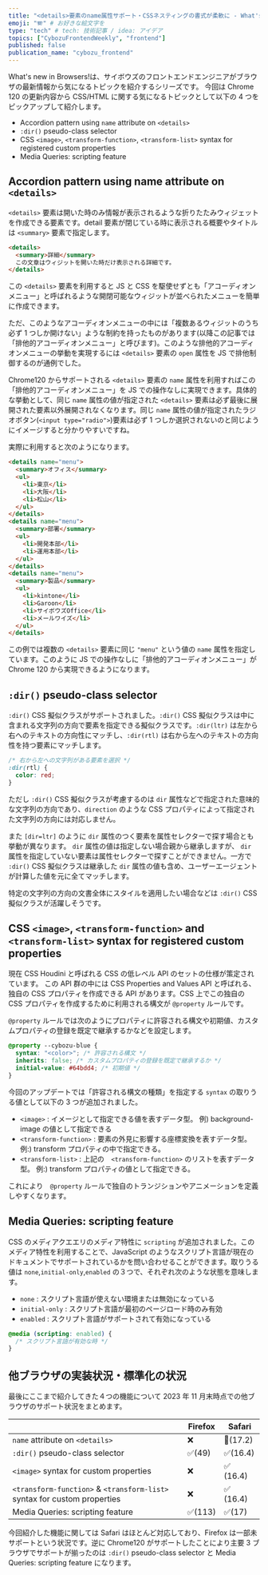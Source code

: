 ```yaml
---
title: "<details>要素のname属性サポート・CSSネスティングの書式が柔軟に - What's new in Browsers!"
emoji: "🪗" # お好きな絵文字を
type: "tech" # tech: 技術記事 / idea: アイデア
topics: ["CybozuFrontendWeekly", "frontend"]
published: false
publication_name: "cybozu_frontend"
---
```


What's new in Browsers!は、サイボウズのフロントエンドエンジニアがブラウザの最新情報から気になるトピックを紹介するシリーズです。
今回は Chrome 120 の更新内容から CSS/HTML に関する気になるトピックとして以下の 4 つをピックアップして紹介します。

- Accordion pattern using `name` attribute on `<details>`
- `:dir()` pseudo-class selector
- CSS `<image>`, `<transform-function>`, `<transform-list>` syntax for registered custom properties
- Media Queries: scripting feature

## Accordion pattern using name attribute on `<details>`

`<details>` 要素は開いた時のみ情報が表示されるような折りたたみウィジェットを作成できる要素です。detail 要素が閉じている時に表示される概要やタイトルは `<summary>` 要素で指定します。

```html
<details>
  <summary>詳細</summary>
  この文章はウィジットを開いた時だけ表示される詳細です。
</details>
```

この `<details>` 要素を利用すると JS と CSS を駆使せずとも「アコーディオンメニュー」と呼ばれるような開閉可能なウィジットが並べられたメニューを簡単に作成できます。

<!-- TODO 画像？ -->

ただ、このようなアコーディオンメニューの中には「複数あるウィジットのうち必ず 1 つしか開けない」ような制約を持ったものがあります(以降この記事では「排他的アコーディオンメニュー」と呼びます)。このような排他的アコーディオンメニューの挙動を実現するには `<details>` 要素の `open` 属性を JS で排他制御するのが通例でした。

Chrome120 からサポートされる `<details>` 要素の `name` 属性を利用すればこの「排他的アコーディオンメニュー」を JS での操作なしに実現できます。具体的な挙動として、同じ `name` 属性の値が指定された `<details>` 要素は必ず最後に展開された要素以外展開されなくなります。同じ `name` 属性の値が指定されたラジオボタン(`<input type="radio">`)要素は必ず 1 つしか選択されないのと同じようにイメージすると分かりやすいですね。

実際に利用すると次のようになります。

```html
<details name="menu">
  <summary>オフィス</summary>
  <ul>
    <li>東京</li>
    <li>大阪</li>
    <li>松山</li>
  </ul>
</details>
<details name="menu">
  <summary>部署</summary>
  <ul>
    <li>開発本部</li>
    <li>運用本部</li>
  </ul>
</details>
<details name="menu">
  <summary>製品</summary>
  <ul>
    <li>kintone</li>
    <li>Garoon</li>
    <li>サイボウズOffice</li>
    <li>メールワイズ</li>
  </ul>
</details>
```

この例では複数の `<details>` 要素に同じ `"menu"` という値の `name` 属性を指定しています。このように JS での操作なしに「排他的アコーディオンメニュー」が Chrome 120 から実現できるようになります。

## `:dir()` pseudo-class selector

`:dir()` CSS 擬似クラスがサポートされました。`:dir()` CSS 擬似クラスは中に含まれる文字列の方向で要素を指定できる擬似クラスです。`:dir(ltr)` は左から右へのテキストの方向性にマッチし、`:dir(rtl)` は右から左へのテキストの方向性を持つ要素にマッチします。

```css
/* 右から左への文字列がある要素を選択 */
:dir(rtl) {
  color: red;
}
```

ただし `:dir()` CSS 擬似クラスが考慮するのは `dir` 属性などで指定された意味的な文字列の方向であり、`direction` のような CSS プロパティによって指定された文字列の方向には対応しません。

また `[dir=ltr]` のように `dir` 属性のつく要素を属性セレクターで探す場合とも挙動が異なります。 `dir` 属性の値は指定しない場合親から継承しますが、 `dir` 属性を指定していない要素は属性セレクターで探すことができません。一方で `:dir()` CSS 擬似クラスは継承した `dir` 属性の値も含め、ユーザーエージェントが計算した値を元に全てマッチします。

特定の文字列の方向の文書全体にスタイルを適用したい場合などは `:dir()` CSS 擬似クラスが活躍しそうです。

## CSS `<image>`, `<transform-function>` and `<transform-list>` syntax for registered custom properties

現在 CSS Houdini と呼ばれる CSS の低レベル API のセットの仕様が策定されています。 この API 群の中には CSS Properties and Values API と呼ばれる、独自の CSS プロパティを作成できる API があります。CSS 上でこの独自の CSS プロパティを作成するために利用される構文が `@property` ルールです。

`@property` ルールでは次のようにプロパティに許容される構文や初期値、カスタムプロパティの登録を既定で継承するかなどを設定します。

```css
@property --cybozu-blue {
  syntax: "<color>"; /* 許容される構文 */
  inherits: false; /* カスタムプロパティの登録を既定で継承するか */
  initial-value: #64bdd4; /* 初期値 */
}
```

今回のアップデートでは「許容される構文の種類」を指定する `syntax` の取りうる値として以下の 3 つが追加されました。

- `<image>` : イメージとして指定できる値を表すデータ型。 例) background-image の値として指定できる
- `<transform-function>` : 要素の外見に影響する座標変換を表すデータ型。 例:) transform プロパティの中で指定できる。
- `<transform-list>` : 上記の　`<transform-function>` のリストを表すデータ型。 例:) transform プロパティの値として指定できる。

これにより　`@property` ルールで独自のトランジションやアニメーションを定義しやすくなります。

## Media Queries: scripting feature

CSS のメディアクエエリのメディア特性に `scripting` が追加されました。このメディア特性を利用することで、JavaScript のようなスクリプト言語が現在のドキュメントでサポートされているかを問い合わせることができます。取りうる値は `none`,`initial-only`,`enabled` の３つで、それぞれ次のような状態を意味します。

- `none` : スクリプト言語が使えない環境または無効になっている
- `initial-only` : スクリプト言語が最初のページロード時のみ有効
- `enabled` : スクリプト言語がサポートされて有効になっている

```css
@media (scripting: enabled) {
  /* スクリプト言語が有効な時 */
}
```

## 他ブラウザの実装状況・標準化の状況

最後にここまで紹介してきた４つの機能について 2023 年 11 月末時点での他ブラウザのサポート状況をまとめます。

|                                                                          | Firefox | Safari    |
| ------------------------------------------------------------------------ | ------- | --------- |
| `name` attribute on `<details>`                                          | ❌      | 🔬(17.2)  |
| `:dir()` pseudo-class selector                                           | ✅(49)  | ✅(16.4)  |
| `<image>` syntax for custom properties                                   | ❌      | ✅ (16.4) |
| `<transform-function>` & `<transform-list>` syntax for custom properties | ❌      | ✅ (16.4) |
| Media Queries: scripting feature                                         | ✅(113) | ✅(17)    |

今回紹介した機能に関しては Safari はほとんど対応しており、Firefox は一部未サポートという状況です。逆に Chrome120 がサポートしたことにより主要 3 ブラウザでサポートが揃ったのは `:dir()` pseudo-class selector と Media Queries: scripting feature になります。
